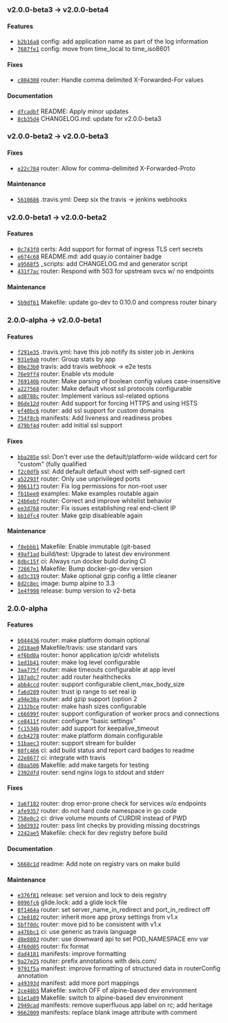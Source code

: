 ### v2.0.0-beta3 -> v2.0.0-beta4

#### Features

 - [`b2b16a8`](https://github.com/deis/router/commit/b2b16a8430256781527adc9bbe07325a28d7117a) config: add application name as part of the log information
 - [`7687fe1`](https://github.com/deis/router/commit/7687fe18f1e3d8ad7b6ec8f63538fe0156e1a38e) config: move from time_local to time_iso8601

#### Fixes

 - [`c804308`](https://github.com/deis/router/commit/c804308437834031721701a843f4c901fba0662a) router: Handle comma delimited X-Forwarded-For values

#### Documentation

 - [`dfcadbf`](https://github.com/deis/router/commit/dfcadbf1e65af2c52dd8c3cc0dffe2064c93f53a) README: Apply minor updates
 - [`8cb35d4`](https://github.com/deis/router/commit/8cb35d4e48cd293b117ff8e7e6ff43988cbf6c1d) CHANGELOG.md: update for v2.0.0-beta3

### v2.0.0-beta2 -> v2.0.0-beta3

#### Fixes

 - [`e22c784`](https://github.com/deis/router/commit/e22c78491796b8e503e2bab50987d64501fb0de3) router: Allow for comma-delimited X-Forwarded-Proto

#### Maintenance

 - [`5610686`](https://github.com/deis/router/commit/56106866e77e3ba7c0fed98d05404b759152cdff) .travis.yml: Deep six the travis -> jenkins webhooks

### v2.0.0-beta1 -> v2.0.0-beta2

#### Features

 - [`0c743f0`](https://github.com/deis/router/commit/0c743f0a08be1e837b1ec3e90b0ffbcd325c2014) certs: Add support for format of ingress TLS cert secrets
 - [`e674c68`](https://github.com/deis/router/commit/e674c68a0262ff094d19487dac0244885f285f7d) README.md: add quay.io container badge
 - [`a9568f5`](https://github.com/deis/router/commit/a9568f549135c78b1e978df8ec2d0843db4c82b1) _scripts: add CHANGELOG.md and generator script
 - [`431f7ac`](https://github.com/deis/router/commit/431f7ac3fbdfc1a17607b359af9212534b494a2d) router: Respond with 503 for upstream svcs w/ no endpoints

#### Maintenance

 - [`5b9df61`](https://github.com/deis/router/commit/5b9df61b4cccc82fbc826ac392198bf69f2c7fc9) Makefile: update go-dev to 0.10.0 and compress router binary

### 2.0.0-alpha -> v2.0.0-beta1

#### Features

 - [`f291e35`](https://github.com/deis/router/commit/f291e35dfc4b992c0f0946c40b2a0ff115815d92) .travis.yml: have this job notify its sister job in Jenkins
 - [`931e9ab`](https://github.com/deis/router/commit/931e9ab63d2b9e0cd63b38d3bb09164525c7a4e6) router: Group stats by app
 - [`80e23b0`](https://github.com/deis/router/commit/80e23b009f9fe266f7ba183bd533d5db61f5a342) travis: add travis webhook -> e2e tests
 - [`76e9ff4`](https://github.com/deis/router/commit/76e9ff4d551122d78eccebd9d8e41a8c61e4f1b7) router: Enable vts module
 - [`769140b`](https://github.com/deis/router/commit/769140b1fcc9deede7be518f2a24633b146246f5) router: Make parsing of boolean config values case-insensitive
 - [`a227568`](https://github.com/deis/router/commit/a227568a0cea932fb971595de6fb9a3442bff4f7) router: Make default vhost ssl protocols configurable
 - [`ad8788c`](https://github.com/deis/router/commit/ad8788c596c3badfc24b6232d0759e32cf148341) router: Implement various ssl-related options
 - [`06de12d`](https://github.com/deis/router/commit/06de12d82232e7f92a6d4e5c2d289fe624545c49) router: Add support for forcing HTTPS and using HSTS
 - [`ef40bc6`](https://github.com/deis/router/commit/ef40bc625f1e5c4021107be4691d801dd51b681d) router: add ssl support for custom domains
 - [`754f8cb`](https://github.com/deis/router/commit/754f8cb38490c2fe4b2b12f55ebe12fc42680ee5) manifests: Add liveness and readiness probes
 - [`d79bf4d`](https://github.com/deis/router/commit/d79bf4dceee854debb0714deb9d088c22160885d) router: add initial ssl support

#### Fixes

 - [`bba285e`](https://github.com/deis/router/commit/bba285eb252f2b3d6a3e56ec6d97e4b5d19eeccf) ssl: Don't ever use the default/platform-wide wildcard cert for "custom" (fully qualified
 - [`f2c0dfb`](https://github.com/deis/router/commit/f2c0dfb8bb81e14a8413701697e832f2f078fbc0) ssl: Add default default vhost with self-signed cert
 - [`a52293f`](https://github.com/deis/router/commit/a52293f363189891ede28c0be69b12e5ff409278) router: Only use unprivileged ports
 - [`90611f3`](https://github.com/deis/router/commit/90611f3f76684b66aeacbb9860208c9039abcc00) router: Fix log permissions for non-root user
 - [`fb1bee0`](https://github.com/deis/router/commit/fb1bee0cdad14f6a300c0e4a44ad8afbd82e12f2) examples: Make examples routable again
 - [`24b6ebf`](https://github.com/deis/router/commit/24b6ebf4b7d36ac189b70fc517750555c3825f0a) router: Correct and improve whitelist behavior
 - [`ee3d768`](https://github.com/deis/router/commit/ee3d76891e17aef543f2d64e164dfac2a354ec23) router: Fix issues establishing real end-client IP
 - [`bb1dfc4`](https://github.com/deis/router/commit/bb1dfc48d5d777479ffc1d0158409897b003f7e7) router: Make gzip disableable again

#### Maintenance

 - [`f8ebbb1`](https://github.com/deis/router/commit/f8ebbb182061d365ef632b9e17ee9b97917e3588) Makefile: Enable immutable (git-based
 - [`49af1ad`](https://github.com/deis/router/commit/49af1ad345c2208a7a989f41c7841d6208319a43) build/test: Upgrade to latest dev environment
 - [`8dbc15f`](https://github.com/deis/router/commit/8dbc15ffcfd8340effb42a4404a3293cf75985c0) ci: Always run docker build during CI
 - [`72667e1`](https://github.com/deis/router/commit/72667e1eeb169ebfcfe3524fbc9073f780b2b017) Makefile: Bump docker-go-dev version
 - [`4d3c319`](https://github.com/deis/router/commit/4d3c319a729d6ecc9d17d68440e8026b4dad4900) router: Make optional gzip config a little cleaner
 - [`8d2c8ec`](https://github.com/deis/router/commit/8d2c8ec5cf9351cd03632b2bd5601ec9bf28a291) image: bump alpine to 3.3
 - [`1e4f998`](https://github.com/deis/router/commit/1e4f998f0bebf58737b9fa01d9b634df4c6f9419) release: bump version to v2-beta

### 2.0.0-alpha

#### Features

 - [`b044436`](https://github.com/deis/router/commit/b04443627770f620b019ce6c1ae7c240d1e54ae8) router: make platform domain optional
 - [`2d18ae0`](https://github.com/deis/router/commit/2d18ae0fe161dc99594de7401f06e078a0cc0789) Makefile/travis: use standard vars
 - [`ef6bd0a`](https://github.com/deis/router/commit/ef6bd0ab0b1c38c85821f06855715ce9d90d37e7) router: honor application ip/cidr whitelists
 - [`1ed1b41`](https://github.com/deis/router/commit/1ed1b41a84cd00eb8c7dc91573dc3adc322cf4ec) router: make log level configurable
 - [`3aa775f`](https://github.com/deis/router/commit/3aa775fc96bcffa89815a85b46d598b141fcc5fe) router: make timeouts configurable at app level
 - [`187adc7`](https://github.com/deis/router/commit/187adc7a2396fbe990450c4579979dd9c62490ba) router: add router healthchecks
 - [`abb4ccd`](https://github.com/deis/router/commit/abb4ccd70dafd0afab52b4fbf0a7c5fd62cbd82f) router: support configurable client_max_body_size
 - [`fa6d289`](https://github.com/deis/router/commit/fa6d2899c87ed2773e076e4fd34c8c6eaf2f32f4) router: trust ip range to set real ip
 - [`a94e38a`](https://github.com/deis/router/commit/a94e38aa031d67db1c9deaa3bf388f3725eeccf6) router: add gzip support (option 2
 - [`2132bce`](https://github.com/deis/router/commit/2132bcefbb625208eff88ec1e15e17c0b09af037) router: make hash sizes configurable
 - [`c66699f`](https://github.com/deis/router/commit/c66699f4c7108fe6c38c37b84aa53bb4f1c5f730) router: support configuration of worker procs and connections
 - [`ce8411f`](https://github.com/deis/router/commit/ce8411f64365e0640e114edcce825e462c37a944) router: configure "basic settings"
 - [`fc1534b`](https://github.com/deis/router/commit/fc1534b87d2578d37d028e57868cea797cbe3cee) router: add support for keepalive_timeout
 - [`dcb4278`](https://github.com/deis/router/commit/dcb42784bf1f5df060114ac5adf4f351b53d4934) router: make platform domain configurable
 - [`51baec3`](https://github.com/deis/router/commit/51baec304ce820c3681a37085c7c5e5d28b28827) router: support stream for builder
 - [`88fc466`](https://github.com/deis/router/commit/88fc4662ae663093994dd7b1928a2a57d903ffae) ci: add build status and report card badges to readme
 - [`22e8677`](https://github.com/deis/router/commit/22e86772baec4f5ec0c40fbba25ef91179879219) ci: integrate with travis
 - [`d8aa506`](https://github.com/deis/router/commit/d8aa506f5d0ac928ce57df173f6fd2e3951e9e3d) Makefile: add make targets for testing
 - [`2392dfd`](https://github.com/deis/router/commit/2392dfda61d062a105599e8ff0054302479997f2) router: send nginx logs to stdout and stderr

#### Fixes

 - [`3a6f182`](https://github.com/deis/router/commit/3a6f1823826deb514f48e0cb6b23cb27fe62ffdd) router: drop error-prone check for services w/o endpoints
 - [`afe9357`](https://github.com/deis/router/commit/afe9357b93cc7375053f4e3c3151a6c78b8c5bf9) router: do not hard code namespace in go code
 - [`758e0c2`](https://github.com/deis/router/commit/758e0c2fd1d544096dcf9628631526a15dad28ac) ci: drive volume mounts of CURDIR instead of PWD
 - [`50d3932`](https://github.com/deis/router/commit/50d39328421574c2677281d63b8913b4a6f6760e) router: pass lint checks by providing missing docstrings
 - [`2242ae5`](https://github.com/deis/router/commit/2242ae57d9f228fcb88160c8c4c687d170660b56) Makefile: check for dev registry before build

#### Documentation

 - [`5668c1d`](https://github.com/deis/router/commit/5668c1d65d26652075eaa16eaab576b9d36124b4) readme: Add note on registry vars on make build

#### Maintenance

 - [`e376f81`](https://github.com/deis/router/commit/e376f815b4ae249bee626d158ce5ed8e8017dfe2) release: set version and lock to deis registry
 - [`0096fc6`](https://github.com/deis/router/commit/0096fc6074915f5862b7ce4e508eddc60cc209e9) glide.lock: add a glide lock file
 - [`8f1464a`](https://github.com/deis/router/commit/8f1464a96825e47f881bc482a99322d5a448b26c) router: set server_name_in_redirect and port_in_redirect off
 - [`c3e8102`](https://github.com/deis/router/commit/c3e8102ae2c61adcfb44e08334e3764410e4d83d) router: inherit more app proxy settings from v1.x
 - [`5bff0dc`](https://github.com/deis/router/commit/5bff0dc0dacb3deda06f3dfffa06d83f99b157db) router: move pid to be consistent with v1.x
 - [`a47bbc1`](https://github.com/deis/router/commit/a47bbc13d7762ae15cb50cc1b6d0821acbc91f06) ci: use generic as travis language
 - [`d8e8803`](https://github.com/deis/router/commit/d8e8803aad4b8e13f4bebda3c86289f98a705725) router: use downward api to set POD_NAMESPACE env var
 - [`4f60d05`](https://github.com/deis/router/commit/4f60d05b2b40ffcf43b7e93e93de4b97eed04e29) router: fix format
 - [`dad4181`](https://github.com/deis/router/commit/dad4181e67563b3d5301f6f9817cfed9371be442) manifests: improve formatting
 - [`9a27e25`](https://github.com/deis/router/commit/9a27e253fc7ac51c0f602096a1ff8a38301facb9) router: prefix annotations with deis.com/
 - [`9791f5a`](https://github.com/deis/router/commit/9791f5ab45623a6dbf8d4fbd6f9152b4913472be) manifest: improve formatting of structured data in routerConfig annotation
 - [`a49393d`](https://github.com/deis/router/commit/a49393da71c8451adabe46e24b1757d3a2b86bc6) manifest: add more port mappings
 - [`2ce48b5`](https://github.com/deis/router/commit/2ce48b53ec9e2bb7084e728fadb15b6755ecde44) Makefile: switch OFF of alpine-based dev environment
 - [`b1e1a89`](https://github.com/deis/router/commit/b1e1a892d5c6be51e8c6b58be58badd0d781b2d7) Makefile: switch to alpine-based dev environment
 - [`2949cad`](https://github.com/deis/router/commit/2949cad4ffcec0092ffa2d296f6e8fea6f0b6333) manifests: remove superfluous app label on rc; add heritage
 - [`9662009`](https://github.com/deis/router/commit/9662009ed13c336a4e21d75b2cfced46bc3efa3f) manifests: replace blank image attribute with comment
